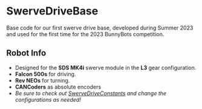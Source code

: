 # SwerveDriveBase
Base code for our first swerve drive base, developed during Summer 2023 and used for the first time for the 2023 BunnyBots competition.

## Robot Info
- Designed for the **SDS MK4i** swerve module in the **L3** gear configuration.
- **Falcon 500s** for driving.
- **Rev NEOs** for turning.
- **CANCoders** as absolute encoders
- _Be sure to check out [SwerveDriveConstants](src/main/java/frc/robot/constants/SwerveDriveConstants.java) and change the configurations as needed!_
